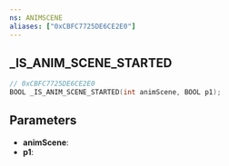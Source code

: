 ```yaml
---
ns: ANIMSCENE
aliases: ["0xCBFC7725DE6CE2E0"]
---
```

## _IS_ANIM_SCENE_STARTED

```c
// 0xCBFC7725DE6CE2E0
BOOL _IS_ANIM_SCENE_STARTED(int animScene, BOOL p1);
```

## Parameters
* **animScene**:
* **p1**:
